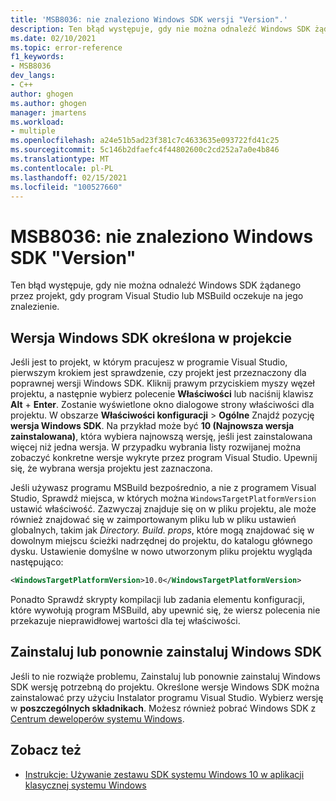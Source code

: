 ```yaml
---
title: 'MSB8036: nie znaleziono Windows SDK wersji "Version".'
description: Ten błąd występuje, gdy nie można odnaleźć Windows SDK żądanego przez projekt, gdy program Visual Studio lub MSBuild oczekuje na jego znalezienie.
ms.date: 02/10/2021
ms.topic: error-reference
f1_keywords:
- MSB8036
dev_langs:
- C++
author: ghogen
ms.author: ghogen
manager: jmartens
ms.workload:
- multiple
ms.openlocfilehash: a24e51b5ad23f381c7c4633635e093722fd41c25
ms.sourcegitcommit: 5c146b2dfaefc4f44802600c2cd252a7a0e4b846
ms.translationtype: MT
ms.contentlocale: pl-PL
ms.lasthandoff: 02/15/2021
ms.locfileid: "100527660"
---
```

# <a name="msb8036-the-windows-sdk-version-was-not-found"></a>MSB8036: nie znaleziono Windows SDK "Version"

Ten błąd występuje, gdy nie można odnaleźć Windows SDK żądanego przez projekt, gdy program Visual Studio lub MSBuild oczekuje na jego znalezienie.

## <a name="windows-sdk-version-specified-in-project"></a>Wersja Windows SDK określona w projekcie

Jeśli jest to projekt, w którym pracujesz w programie Visual Studio, pierwszym krokiem jest sprawdzenie, czy projekt jest przeznaczony dla poprawnej wersji Windows SDK. Kliknij prawym przyciskiem myszy węzeł projektu, a następnie wybierz polecenie **Właściwości** lub naciśnij klawisz **Alt** + **Enter**. Zostanie wyświetlone okno dialogowe strony właściwości dla projektu. W obszarze **Właściwości konfiguracji**  >  **Ogólne** Znajdź pozycję **wersja Windows SDK**. Na przykład może być **10 (Najnowsza wersja zainstalowana)**, która wybiera najnowszą wersję, jeśli jest zainstalowana więcej niż jedna wersja. W przypadku wybrania listy rozwijanej można zobaczyć konkretne wersje wykryte przez program Visual Studio. Upewnij się, że wybrana wersja projektu jest zaznaczona.

Jeśli używasz programu MSBuild bezpośrednio, a nie z programem Visual Studio, Sprawdź miejsca, w których można `WindowsTargetPlatformVersion` ustawić właściwość. Zazwyczaj znajduje się on w pliku projektu, ale może również znajdować się w zaimportowanym pliku lub w pliku ustawień globalnych, takim jak *Directory. Build. props*, które mogą znajdować się w dowolnym miejscu ścieżki nadrzędnej do projektu, do katalogu głównego dysku. Ustawienie domyślne w nowo utworzonym pliku projektu wygląda następująco:

```xml
<WindowsTargetPlatformVersion>10.0</WindowsTargetPlatformVersion>
```

Ponadto Sprawdź skrypty kompilacji lub zadania elementu konfiguracji, które wywołują program MSBuild, aby upewnić się, że wiersz polecenia nie przekazuje nieprawidłowej wartości dla tej właściwości.

## <a name="install-or-reinstall-the-windows-sdk"></a>Zainstaluj lub ponownie zainstaluj Windows SDK

Jeśli to nie rozwiąże problemu, Zainstaluj lub ponownie zainstaluj Windows SDK wersję potrzebną do projektu. Określone wersje Windows SDK można zainstalować przy użyciu Instalator programu Visual Studio. Wybierz wersję w **poszczególnych składnikach**. Możesz również pobrać Windows SDK z [Centrum deweloperów systemu Windows](https://developer.microsoft.com/windows/downloads/windows-10-sdk/).

## <a name="see-also"></a>Zobacz też

- [Instrukcje: Używanie zestawu SDK systemu Windows 10 w aplikacji klasycznej systemu Windows](/cpp/windows/how-to-use-the-windows-10-sdk-in-a-windows-desktop-application)